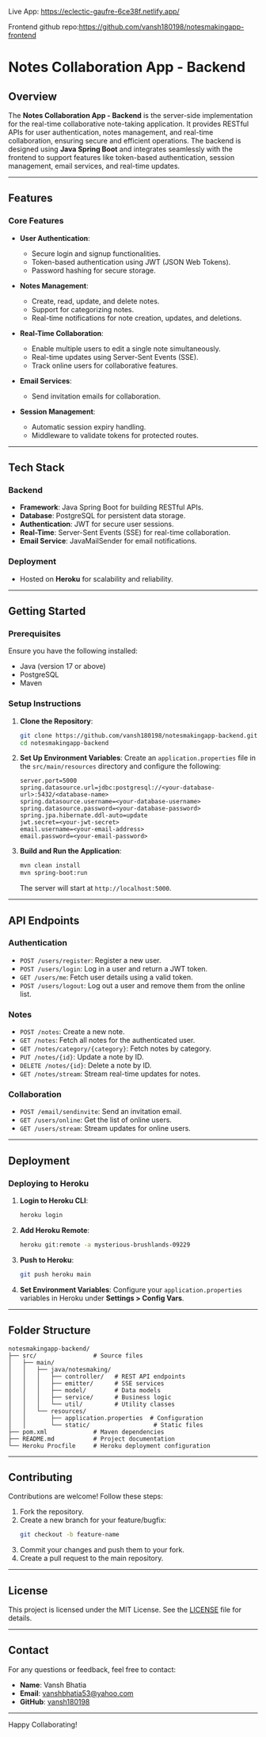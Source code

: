 Live App: https://eclectic-gaufre-6ce38f.netlify.app/



Frontend github repo:https://github.com/vansh180198/notesmakingapp-frontend



# Notes Collaboration App - Backend

## Overview
The **Notes Collaboration App - Backend** is the server-side implementation for the real-time collaborative note-taking application. It provides RESTful APIs for user authentication, notes management, and real-time collaboration, ensuring secure and efficient operations. The backend is designed using **Java Spring Boot** and integrates seamlessly with the frontend to support features like token-based authentication, session management, email services, and real-time updates.

---

## Features

### Core Features
- **User Authentication**:
  - Secure login and signup functionalities.
  - Token-based authentication using JWT (JSON Web Tokens).
  - Password hashing for secure storage.

- **Notes Management**:
  - Create, read, update, and delete notes.
  - Support for categorizing notes.
  - Real-time notifications for note creation, updates, and deletions.

- **Real-Time Collaboration**:
  - Enable multiple users to edit a single note simultaneously.
  - Real-time updates using Server-Sent Events (SSE).
  - Track online users for collaborative features.

- **Email Services**:
  - Send invitation emails for collaboration.

- **Session Management**:
  - Automatic session expiry handling.
  - Middleware to validate tokens for protected routes.

---

## Tech Stack

### Backend
- **Framework**: Java Spring Boot for building RESTful APIs.
- **Database**: PostgreSQL for persistent data storage.
- **Authentication**: JWT for secure user sessions.
- **Real-Time**: Server-Sent Events (SSE) for real-time collaboration.
- **Email Service**: JavaMailSender for email notifications.

### Deployment
- Hosted on **Heroku** for scalability and reliability.

---

## Getting Started

### Prerequisites
Ensure you have the following installed:
- Java (version 17 or above)
- PostgreSQL
- Maven

### Setup Instructions

1. **Clone the Repository**:
   ```bash
   git clone https://github.com/vansh180198/notesmakingapp-backend.git
   cd notesmakingapp-backend
   ```

2. **Set Up Environment Variables**:
   Create an `application.properties` file in the `src/main/resources` directory and configure the following:
   ```properties
   server.port=5000
   spring.datasource.url=jdbc:postgresql://<your-database-url>:5432/<database-name>
   spring.datasource.username=<your-database-username>
   spring.datasource.password=<your-database-password>
   spring.jpa.hibernate.ddl-auto=update
   jwt.secret=<your-jwt-secret>
   email.username=<your-email-address>
   email.password=<your-email-password>
   ```

3. **Build and Run the Application**:
   ```bash
   mvn clean install
   mvn spring-boot:run
   ```
   The server will start at `http://localhost:5000`.

---

## API Endpoints

### **Authentication**
- `POST /users/register`: Register a new user.
- `POST /users/login`: Log in a user and return a JWT token.
- `GET /users/me`: Fetch user details using a valid token.
- `POST /users/logout`: Log out a user and remove them from the online list.

### **Notes**
- `POST /notes`: Create a new note.
- `GET /notes`: Fetch all notes for the authenticated user.
- `GET /notes/category/{category}`: Fetch notes by category.
- `PUT /notes/{id}`: Update a note by ID.
- `DELETE /notes/{id}`: Delete a note by ID.
- `GET /notes/stream`: Stream real-time updates for notes.

### **Collaboration**
- `POST /email/sendinvite`: Send an invitation email.
- `GET /users/online`: Get the list of online users.
- `GET /users/stream`: Stream updates for online users.

---

## Deployment

### Deploying to Heroku
1. **Login to Heroku CLI**:
   ```bash
   heroku login
   ```

2. **Add Heroku Remote**:
   ```bash
   heroku git:remote -a mysterious-brushlands-09229
   ```

3. **Push to Heroku**:
   ```bash
   git push heroku main
   ```

4. **Set Environment Variables**:
   Configure your `application.properties` variables in Heroku under **Settings > Config Vars**.

---

## Folder Structure
```
notesmakingapp-backend/
├── src/                # Source files
│   ├── main/
│   │   ├── java/notesmaking/
│   │   │   ├── controller/   # REST API endpoints
│   │   │   ├── emitter/      # SSE services
│   │   │   ├── model/        # Data models
│   │   │   ├── service/      # Business logic
│   │   │   └── util/         # Utility classes
│   │   └── resources/
│   │       ├── application.properties  # Configuration
│   │       └── static/                  # Static files
├── pom.xml             # Maven dependencies
├── README.md           # Project documentation
└── Heroku Procfile     # Heroku deployment configuration
```

---

## Contributing

Contributions are welcome! Follow these steps:
1. Fork the repository.
2. Create a new branch for your feature/bugfix:
   ```bash
   git checkout -b feature-name
   ```
3. Commit your changes and push them to your fork.
4. Create a pull request to the main repository.

---

## License
This project is licensed under the MIT License. See the [LICENSE](LICENSE) file for details.

---

## Contact
For any questions or feedback, feel free to contact:
- **Name**: Vansh Bhatia
- **Email**: vanshbhatia53@yahoo.com
- **GitHub**: [vansh180198](https://github.com/vansh180198)

---

Happy Collaborating!

